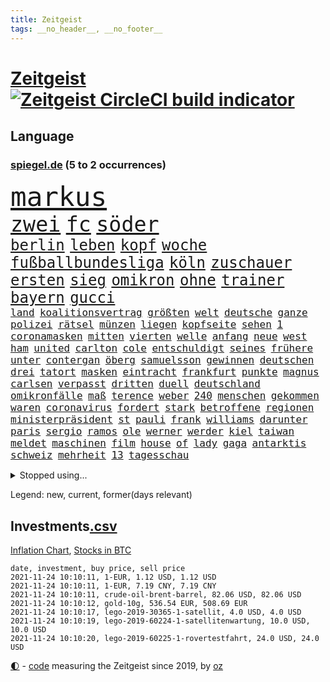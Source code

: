 ```yaml
---
title: Zeitgeist
tags: __no_header__, __no_footer__
---
```


# [Zeitgeist](https://oliz.io/zeitgeist/) [![Zeitgeist CircleCI build indicator](https://circleci.com/gh/ooz/zeitgeist.svg?style=shield)](https://circleci.com/gh/ooz/zeitgeist)

## Language

<h3><a href="https://www.spiegel.de" target="_blank">spiegel.de</a> (5 to 2 occurrences)</h3>
<p style="font-family:monospace">
<span style="font-size:32pt"><a href="news_links.html#markus" class="current">markus</a></span>
<br>
<span style="font-size:25pt"><a href="news_links.html#zwei" class="current">zwei</a></span>
<span style="font-size:25pt"><a href="news_links.html#fc" class="current">fc</a></span>
<span style="font-size:25pt"><a href="news_links.html#söder" class="current">söder</a></span>
<br>
<span style="font-size:18pt"><a href="news_links.html#berlin" class="current">berlin</a></span>
<span style="font-size:18pt"><a href="news_links.html#leben" class="current">leben</a></span>
<span style="font-size:18pt"><a href="news_links.html#kopf" class="current">kopf</a></span>
<span style="font-size:18pt"><a href="news_links.html#woche" class="current">woche</a></span>
<span style="font-size:18pt"><a href="news_links.html#fußballbundesliga" class="current">fußballbundesliga</a></span>
<span style="font-size:18pt"><a href="news_links.html#köln" class="current">köln</a></span>
<span style="font-size:18pt"><a href="news_links.html#zuschauer" class="current">zuschauer</a></span>
<span style="font-size:18pt"><a href="news_links.html#ersten" class="current">ersten</a></span>
<span style="font-size:18pt"><a href="news_links.html#sieg" class="current">sieg</a></span>
<span style="font-size:18pt"><a href="news_links.html#omikron" class="new">omikron</a></span>
<span style="font-size:18pt"><a href="news_links.html#ohne" class="current">ohne</a></span>
<span style="font-size:18pt"><a href="news_links.html#trainer" class="current">trainer</a></span>
<span style="font-size:18pt"><a href="news_links.html#bayern" class="current">bayern</a></span>
<span style="font-size:18pt"><a href="news_links.html#gucci" class="current">gucci</a></span>
<br>
<span style="font-size:12pt"><a href="news_links.html#land" class="current">land</a></span>
<span style="font-size:12pt"><a href="news_links.html#koalitionsvertrag" class="current">koalitionsvertrag</a></span>
<span style="font-size:12pt"><a href="news_links.html#größten" class="current">größten</a></span>
<span style="font-size:12pt"><a href="news_links.html#welt" class="current">welt</a></span>
<span style="font-size:12pt"><a href="news_links.html#deutsche" class="current">deutsche</a></span>
<span style="font-size:12pt"><a href="news_links.html#ganze" class="current">ganze</a></span>
<span style="font-size:12pt"><a href="news_links.html#polizei" class="current">polizei</a></span>
<span style="font-size:12pt"><a href="news_links.html#rätsel" class="current">rätsel</a></span>
<span style="font-size:12pt"><a href="news_links.html#münzen" class="current">münzen</a></span>
<span style="font-size:12pt"><a href="news_links.html#liegen" class="current">liegen</a></span>
<span style="font-size:12pt"><a href="news_links.html#kopfseite" class="new">kopfseite</a></span>
<span style="font-size:12pt"><a href="news_links.html#sehen" class="current">sehen</a></span>
<span style="font-size:12pt"><a href="news_links.html#1" class="current">1</a></span>
<span style="font-size:12pt"><a href="news_links.html#coronamasken" class="new">coronamasken</a></span>
<span style="font-size:12pt"><a href="news_links.html#mitten" class="current">mitten</a></span>
<span style="font-size:12pt"><a href="news_links.html#vierten" class="current">vierten</a></span>
<span style="font-size:12pt"><a href="news_links.html#welle" class="current">welle</a></span>
<span style="font-size:12pt"><a href="news_links.html#anfang" class="current">anfang</a></span>
<span style="font-size:12pt"><a href="news_links.html#neue" class="current">neue</a></span>
<span style="font-size:12pt"><a href="news_links.html#west" class="current">west</a></span>
<span style="font-size:12pt"><a href="news_links.html#ham" class="current">ham</a></span>
<span style="font-size:12pt"><a href="news_links.html#united" class="current">united</a></span>
<span style="font-size:12pt"><a href="news_links.html#carlton" class="new">carlton</a></span>
<span style="font-size:12pt"><a href="news_links.html#cole" class="new">cole</a></span>
<span style="font-size:12pt"><a href="news_links.html#entschuldigt" class="current">entschuldigt</a></span>
<span style="font-size:12pt"><a href="news_links.html#seines" class="current">seines</a></span>
<span style="font-size:12pt"><a href="news_links.html#frühere" class="current">frühere</a></span>
<span style="font-size:12pt"><a href="news_links.html#unter" class="current">unter</a></span>
<span style="font-size:12pt"><a href="news_links.html#contergan" class="new">contergan</a></span>
<span style="font-size:12pt"><a href="news_links.html#öberg" class="new">öberg</a></span>
<span style="font-size:12pt"><a href="news_links.html#samuelsson" class="new">samuelsson</a></span>
<span style="font-size:12pt"><a href="news_links.html#gewinnen" class="current">gewinnen</a></span>
<span style="font-size:12pt"><a href="news_links.html#deutschen" class="current">deutschen</a></span>
<span style="font-size:12pt"><a href="news_links.html#drei" class="current">drei</a></span>
<span style="font-size:12pt"><a href="news_links.html#tatort" class="current">tatort</a></span>
<span style="font-size:12pt"><a href="news_links.html#masken" class="current">masken</a></span>
<span style="font-size:12pt"><a href="news_links.html#eintracht" class="current">eintracht</a></span>
<span style="font-size:12pt"><a href="news_links.html#frankfurt" class="current">frankfurt</a></span>
<span style="font-size:12pt"><a href="news_links.html#punkte" class="current">punkte</a></span>
<span style="font-size:12pt"><a href="news_links.html#magnus" class="new">magnus</a></span>
<span style="font-size:12pt"><a href="news_links.html#carlsen" class="new">carlsen</a></span>
<span style="font-size:12pt"><a href="news_links.html#verpasst" class="current">verpasst</a></span>
<span style="font-size:12pt"><a href="news_links.html#dritten" class="current">dritten</a></span>
<span style="font-size:12pt"><a href="news_links.html#duell" class="current">duell</a></span>
<span style="font-size:12pt"><a href="news_links.html#deutschland" class="current">deutschland</a></span>
<span style="font-size:12pt"><a href="news_links.html#omikronfälle" class="new">omikronfälle</a></span>
<span style="font-size:12pt"><a href="news_links.html#maß" class="current">maß</a></span>
<span style="font-size:12pt"><a href="news_links.html#terence" class="current">terence</a></span>
<span style="font-size:12pt"><a href="news_links.html#weber" class="current">weber</a></span>
<span style="font-size:12pt"><a href="news_links.html#240" class="current">240</a></span>
<span style="font-size:12pt"><a href="news_links.html#menschen" class="current">menschen</a></span>
<span style="font-size:12pt"><a href="news_links.html#gekommen" class="current">gekommen</a></span>
<span style="font-size:12pt"><a href="news_links.html#waren" class="current">waren</a></span>
<span style="font-size:12pt"><a href="news_links.html#coronavirus" class="current">coronavirus</a></span>
<span style="font-size:12pt"><a href="news_links.html#fordert" class="current">fordert</a></span>
<span style="font-size:12pt"><a href="news_links.html#stark" class="current">stark</a></span>
<span style="font-size:12pt"><a href="news_links.html#betroffene" class="current">betroffene</a></span>
<span style="font-size:12pt"><a href="news_links.html#regionen" class="current">regionen</a></span>
<span style="font-size:12pt"><a href="news_links.html#ministerpräsident" class="current">ministerpräsident</a></span>
<span style="font-size:12pt"><a href="news_links.html#st" class="current">st</a></span>
<span style="font-size:12pt"><a href="news_links.html#pauli" class="current">pauli</a></span>
<span style="font-size:12pt"><a href="news_links.html#frank" class="current">frank</a></span>
<span style="font-size:12pt"><a href="news_links.html#williams" class="current">williams</a></span>
<span style="font-size:12pt"><a href="news_links.html#darunter" class="current">darunter</a></span>
<span style="font-size:12pt"><a href="news_links.html#paris" class="current">paris</a></span>
<span style="font-size:12pt"><a href="news_links.html#sergio" class="current">sergio</a></span>
<span style="font-size:12pt"><a href="news_links.html#ramos" class="current">ramos</a></span>
<span style="font-size:12pt"><a href="news_links.html#ole" class="current">ole</a></span>
<span style="font-size:12pt"><a href="news_links.html#werner" class="current">werner</a></span>
<span style="font-size:12pt"><a href="news_links.html#werder" class="current">werder</a></span>
<span style="font-size:12pt"><a href="news_links.html#kiel" class="current">kiel</a></span>
<span style="font-size:12pt"><a href="news_links.html#taiwan" class="current">taiwan</a></span>
<span style="font-size:12pt"><a href="news_links.html#meldet" class="current">meldet</a></span>
<span style="font-size:12pt"><a href="news_links.html#maschinen" class="current">maschinen</a></span>
<span style="font-size:12pt"><a href="news_links.html#film" class="current">film</a></span>
<span style="font-size:12pt"><a href="news_links.html#house" class="current">house</a></span>
<span style="font-size:12pt"><a href="news_links.html#of" class="current">of</a></span>
<span style="font-size:12pt"><a href="news_links.html#lady" class="current">lady</a></span>
<span style="font-size:12pt"><a href="news_links.html#gaga" class="current">gaga</a></span>
<span style="font-size:12pt"><a href="news_links.html#antarktis" class="current">antarktis</a></span>
<span style="font-size:12pt"><a href="news_links.html#schweiz" class="current">schweiz</a></span>
<span style="font-size:12pt"><a href="news_links.html#mehrheit" class="current">mehrheit</a></span>
<span style="font-size:12pt"><a href="news_links.html#13" class="current">13</a></span>
<span style="font-size:12pt"><a href="news_links.html#tagesschau" class="new">tagesschau</a></span>
</p>
<details>
<summary>Stopped using...</summary>
<p class="former" style="font-size:12pt">
anwohner(403) cristiano(403) kämpfte(403) ronaldo(403) atmosphäre(402) co₂(402) vergewaltigung(402) geboten(401) senat(401) stattdessen(401) entfernt(400) internationaler(400) prüfen(400) unmöglich(400) versprach(400) abgeordnete(399) appelliert(399) bundestags(399) eher(399) gott(399) humanitäre(399) annegret(398) anzeige(398) ausgebrochen(398) eindrücke(398) entlassung(398) gefallen(398) infolge(398) john(398) krampkarrenbauer(398) strategie(398) street(398) vergangene(398) verteidigungsministerin(398) warnung(398) 6(397) befinden(397) charlie(397) coronahilfen(397) dietmar(397) halt(397) himmel(397) homosexualität(397) israelische(397) kanzlerkandidat(397) konfrontiert(397) löst(397) pakistan(397) preisen(397) ronald(397) vorher(397) ausstieg(396) autofahrerin(396) bull(396) coronainfizierte(396) geglückt(396) geschichten(396) her(396) klimaschützer(396) verärgert(396) wechseln(396) überlebte(396) aktuell(395) beschäftigt(395) botschaften(395) büros(395) ertragen(395) isolation(395) kauft(395) kontrollieren(395) summe(395) talent(395) besonderen(394) bestes(394) bruder(394) einsatzkräfte(394) großaufgebot(394) historischen(394) rechtsextremen(394) spott(394) terror(394) unabhängigkeit(394) vorliegt(394) weltwirtschaft(394) zwingt(394) abgang(393) begeistern(393) brauchte(393) coronatest(393) ddr(393) fraktionschef(393) gedenken(393) gerhard(393) gezeigt(393) hinweisen(393) ordnet(393) passieren(393) pocht(393) pole(393) rettungsschiff(393) umstrittenes(393) gebraucht(392) gewässern(392) juni(392) nahmen(392) verbindung(392) amnesty(391) brexit(391) favoriten(391) flüchten(391) kandidat(391) problemen(391) zählen(391) anschuldigungen(390) anthony(390) arbeitslosigkeit(390) fahrzeuge(390) künstler(390) leid(390) mancherorts(390) meinem(390) persönlich(390) r(390) senkt(390) big(389) erbe(389) finanzieren(389) gebaut(389) kräftig(389) metropolen(389) rechts(389) siegte(389) volksrepublik(389) 94(388) bad(388) bestehen(388) potsdam(388) übernahme(388) abwehr(387) auftrag(387) dubai(387) hunderten(387) lehnen(387) mauer(387) stuft(387) trafen(387) unwetter(387) veröffentlichte(387) erkrankung(386) fortgesetzt(386) image(386) lieferten(386) schwester(386) stärksten(386) wende(386) üben(386) extremen(385) gestritten(385) heißen(385) herzen(385) rekordhoch(385) schwerem(385) schwieg(385) vorsprung(385) wurzeln(385) zinsen(385) 34(384) 4(384) 55(384) attacken(384) auskunft(384) kommentare(384) langen(384) schöne(384) verwandelt(384) wochenlang(384) zivilen(384) überlassen(384) bewertung(383) erkenntnisse(383) format(383) gelöst(383) jennifer(383) kanzlerschaft(383) andrej(382) deutschem(382) erschüttert(382) schäuble(382) anzeichen(381) dominanz(381) düstere(381) freie(381) katholische(381) leichtathletik(381) moskaus(381) stärke(381) zustände(381) echten(380) schönsten(380) tür(380) vorn(380) dich(379) filmen(379) reichsten(379) todesopfer(379) 40000(378) holocaust(378) verfehlt(378) arabische(377) dfbpokal(377) herr(377) loswerden(377) ostsee(377) abkehr(376) erinnerung(376) sitzung(376) spotify(376) frisch(375) general(375) bangkok(374) politikerin(374) begeistert(373) herz(373) hunger(373) real(373) startups(373) empfehlung(372) erdbeben(372) fehlten(372) sizilien(372) vieles(372) moschee(371) museum(371) premierministers(371) rose(371) golden(370) architekt(369) bartsch(369) retter(369) vorgegangen(369) zugenommen(368) antrag(367) bruce(367) engpässe(367) erstattet(367) km/h(367) rahmen(367) schneider(367) 19jähriger(366) football(365) sicherheitsgesetz(365) boomen(364) bürgerinnen(364) erfährt(363) fußballweltmeister(363) erforscht(362) hinterlässt(362) wirbel(362) enthüllungen(361) vergangen(361) angewiesen(360) bundeswehrsoldaten(360) flagge(360) staus(360) haustür(359) kapitel(359) festhalten(358) flächen(358) söhne(358) herausforderung(357) katharina(357) klees(357) patzt(357) präsidentschaft(356) dortmunder(355) chemikalien(354) geblieben(354) schätzen(354) gegenmaßnahmen(352) prägte(352) tuchel(352) überfordert(352) entbrannt(350) unterbrochen(350) vorsichtig(350) coronaimpfstoffs(349) sicherheitsvorkehrungen(348) zentimeter(348) plattform(347) spionage(347) aktive(346) impfdosen(345) spacex(345) beherrschen(344) missbrauchskomplex(344) rakete(344) staatsoberhaupt(344) inhaftierten(343) tschechische(343) ausgetragen(342) service(341) farbe(340) olympiasiegerin(340) palästinenser(340) vakzinen(339) vergeltung(339) durchsuchen(338) vorlegen(338) häuslicher(337) entführt(336) flog(336) gesichter(336) coronalockerungen(335) höchstens(335) möglichkeit(335) indiana(333) größe(332) cdu/csu(330) trugen(329) prozessbeginn(328) formen(326) rechter(326) unfällen(324) 13jährige(321) saale(319) 58(318) schärfer(316) dankt(313) würzburg(313) wetterdienst(306) außergewöhnlich(303) befanden(300) unterschrift(297) urlaubsinsel(296) knappen(295) gewinne(293) eingehen(292) zusätzlichen(289) andy(286) anna(286) autobauer(279) gewisse(279) karriereende(279) verschickt(273) vulkan(273) iii(270) abreise(269) silber(265) 230(264) containerschiff(261) spdkanzlerkandidat(261) 53jähriger(260) luxus(259) kaffee(256) bahnverkehr(255) relevant(255) fluggesellschaft(252) verstörend(247) abbruch(246) steuerhinterziehung(244) holten(243) grundrechte(240) beschreiben(239) strebt(238) freizugeben(237) premierministerin(237) abheben(236) drohschreiben(236) elfjährigen(236) vonovia(236) ärmsten(236) konservative(235) schwerin(234) übersehen(233) einsätzen(232) szenarien(231) mitgliedern(230) durchschnitt(229) pressefreiheit(227) boxen(223) gebeten(218) beleidigte(217) rekordtief(214) proben(213) tierpark(213) lieder(212) gewalttat(210) erdoğans(208) verlag(204) idol(203) fasst(202) gauland(199) heldin(198) aufhören(197) marc(195) institute(194) regierungstruppen(191) poleposition(190) verzweifelte(186) achtung(185) simone(183) dynamo(182) grünes(182) crystal(180) potsdamer(180) krieges(179) trier(179) 2013(178) übergriff(178) ausgelassen(177) begraben(177) partygäste(176) 25jährige(175) folgten(175) kiffen(175) 800(172) birgt(172) busfahrer(172) 21jährige(171) vertrieben(170) serienmörder(169) agnes(168) bond(168) heizöl(168) maier(168) bremste(167) jonathan(167) tendenzen(167) festnehmen(166) vorurteilen(166) pipelines(165) forscherin(164) hardliner(164) kurzstreckenflüge(164) stärkere(164) auszusetzen(163) erwarte(163) kohlekraftwerke(163) notenbank(163) palästinensische(163) peinlich(163) baum(162) bereichern(162) plakat(162) riesiger(161) thriller(161) autofahrern(159) verwandeln(159) gegend(158) gesprungen(158) wall(158) verspätungen(157) wirkten(157) flohen(156) nrwcdu(156) serbien(156) jamie(155) vorsicht(155) 1998(154) schwieriges(153) auftaktspiel(152) bürgern(150) tribüne(149) parkplatz(148) zusammenarbeiten(148) psychologen(147) unwettern(147) pandemien(145) spaziergänger(145) welterfolg(145) erlebnisse(144) fotografen(144) lee(143) treibstoff(142) homophober(141) pendler(141) staatspräsidenten(141) lloyd(140) cumexskandal(139) end(139) kündigten(139) truppe(139) netzwerks(138) scheiterten(138) finder(137) verarbeiten(137) bestseller(136) forscherteam(136) machtwechsel(136) getrieben(135) kannibale(135) profil(135) aktueller(134) großstädter(134) sergej(134) ardern(133) jacinda(133) lkwunfall(133) neuseelands(133) auswärtige(132) entstehung(132) inflationsrate(132) journal(132) denis(131) erwähnt(131) lebensmitteln(131) rechtsstaatlichkeit(131) ausrücken(130) schwulen(129) tankstelle(129) vereinbarte(129) eisberge(128) jeweiligen(128) 60000(127) kontinuierlich(127) millionenentschädigung(127) sogleich(127) giftigen(126) aufregendsten(125) aufsichtsratschef(125) bemängelt(125) verbesserungen(124) bekennt(122) furcht(122) 108(121) frühestens(121) küssen(121) 9(120) rückstau(120) warte(120) süßes(119) verrückt(119) visa(119) wandte(119) anwesen(118) senatoren(118) unterrichten(118) süddeutschland(117) vorfreude(117) funk(116) tibet(116) verbunden(116) justizstreit(115) psychiatrie(115) operiert(114) catania(113) lukaku(113) piraten(113) romelu(113) städter(113) usmilitär(113) hamburgs(111) missbrauchte(111) vergewaltigungen(111) alqaida(110) grenzkontrollen(110) bdi(109) lesung(109) werkstatt(109) appellieren(108) belastend(108) blind(108) colorado(108) sang(108) ätna(108) 1994(107) nationalparks(107) nähert(107) übte(107) drohten(106) holocaustüberlebende(106) verstorben(106) planet(105) stadions(105) versorgungsengpässe(105) gremium(104) wiegt(104) zauber(104) kosovo(103) disney(102) nrwministerpräsident(102) statements(102) abschiebungen(101) ermordung(101) fällig(101) laxe(101) löbel(101) nikolas(101) 31jährige(100) glänzt(100) thiel(100) whistleblower(99) brodelt(98) fossilen(98) justizreform(98) messerstecher(98) traten(98) weibliche(98) basketballer(97) verhaftungen(97) allgemeinwissen(96) ernannt(96) klug(96) medaillen(96) wissenstest(96) konzerns(95) websites(95) mitgerissen(94) handgreiflich(93) liebeserklärung(93) siebzigerjahren(93) streitthemen(93) visionen(93) amoklauf(92) beliebte(92) bestzeit(92) abbauen(91) barley(91) katarina(91) militärführung(91) verlorenen(91) überarbeitet(91) 0(90) dürren(90) entzieht(90) nachhaltiger(90) verbannt(90) angegangen(89) bundesbankchef(89) herd(89) moral(89) weidmann(89) angetreten(88) atomwaffen(88) aufnimmt(88) erbitterten(88) gestern(88) kajak(88) parlaments(88) romy(88) schwul(88) stromschlag(88) syrische(88) tieres(88) zaza(88) 360(87) berühmteste(87) group(87) lasso(87) splitterpartei(87) anschließenden(86) cumexurteil(86) electric(86) erwischte(86) netzwerke(86) schmilzt(86) westküste(86) abzuwälzen(85) ali(85) ereignete(85) krause(85) produktionen(85) sechste(85) +(84) 1999(84) beschimpfungen(84) einheimischen(84) flutkatastrophen(84) herkunftsland(84) ibiza(84) nachspielzeit(84) wmgold(84) carli(83) schwebebalken(83) sektor(83) uniform(83) verbinden(83) heike(82) hm(82) nbaprofi(82) stonehenge(82) verkehrt(82) zurückgeben(82) zäh(82) angemeldet(81) eswatini(81) gewählte(81) mswati(81) pfefferspray(81) swasiland(81) unterdurchschnittlich(81) verstoßes(81) brillieren(80) böen(80) selbstbewusst(80) usermittler(80) ächzt(80) abzuschaffen(79) angepackt(79) anhängern(79) befürchtete(79) fahrerinnen(79) hochrangiges(79) multipler(79) sklerose(79) umweltfreundlicher(79) verhängten(79) bananen(78) bewohnte(78) kräftiger(78) rückgabe(78) samsungerbe(78) schönheitsidealen(78) sowjetrepublik(78) ungefragt(78) yong(78) guinea(77) gültig(77) immobilienkonzerns(77) inn(77) langweilig(77) tarifvertrag(77) 'ndrangheta(76) neugeborenen(76) schleudern(76) tester(76) bundestagspräsidium(75) senator(75) weltklimarats(75) erschien(74) gunst(74) häfen(74) nachbarstaaten(74) wirtschaftskrise(74) wohneinheiten(74) inneren(73) kohls(73) krankenwagen(73) raucher(73) regisseurs(73) human(72) rights(72) siegfried(72) unbequeme(72) watch(72) betreffen(71) einbringen(71) losgegangen(71) passagierzahlen(71) saisonspiel(71) zurückgegeben(71) beschleunigung(70) exmann(70) hingewiesen(70) thrillern(70) werken(70) z(70) fiat(69) regierte(69) sitzordnung(69) verspürt(69) eugeldern(68) kohleverstromung(68) kusama(68) ratsam(68) spielmacher(68) uneinig(68) veruntreut(68) yayoi(68) 650000(67) amokfahrt(67) nachlass(67) neuesten(67) traut(67) desolaten(66) hindern(66) nicholas(66) samsungs(66) terrorverdacht(66) verwechselt(66) erklärten(65) hilferufe(65) industrienationen(65) relativ(65) spaziergang(65) umgekippt(65) wahlrecht(65) makler(64) revolutionierte(64) streitkräften(64) wahlkampfauftakt(64) niedergeschlagen(63) pflanze(63) söhnen(63) versuchter(63) geschwindigkeiten(62) poltert(62) faktoren(61) körpergröße(61) springer(61) verzeichnen(61) zelten(61) dgb(60) erleichterung(60) fühlten(60) kooperieren(60) kreta(60) irritiert(59) manfred(59) starstürmer(59) teilzunehmen(59) wiedergeburt(59) bebte(58) einkommensteuer(58) einwanderungspolitik(58) klimawende(58) teamkollege(58) wachsende(58) bands(57) blaulicht(57) gelte(57) hexe(57) mastercard(57) böse(56) privathaushalte(56) symbiose(56) 36jähriger(55) geordnete(55) geschützten(55) hamid(55) staatsbürgerin(55) staatspräsident(55) delivery(54) forever(54) gerichtsurteil(54) hero(54) pantherfortsetzung(54) staatsanwältin(54) villeneuve(54) vorüber(54) wakanda(54) wirbelsturm(54) anhörung(53) gescheiterte(53) krieger(53) laufzeit(53) oper(53) weitergereicht(53) exakt(52) gehirn(52) grenzbeamte(52) kommissarin(52) potenziellen(52) ägäis(52) bisweilen(51) blättern(51) weiblicher(51) 316(50) cringe(50) defekten(50) erpressung(50) medienhäuser(50) telefonnummer(50) balloon(49) gewerkschaftsbundes(49) gleichen(49) militärgeheimdienst(49) pflegekraft(49) versammlung(49) durchbrechen(48) erfreut(48) grote(48) innensenator(48) jasmina(48) kampfabstimmung(48) kuhnke(48) millionenbußgeld(48) pimmel(48) tuchfühlung(48) arktis(47) gravierende(47) rücktrittsforderungen(47) zwangsgeld(47) überreicht(47) 876(46) ausgetauscht(46) spiegelinterview(46) stach(46) state(46) brady(45) briefen(45) neunzigerjahre(45) saudischen(45) adeyemi(44) eindringlich(44) radikalen(44) vergessenheit(44) verhütungsmittel(44) überschaubare(44) archiv(43) genfer(43) kommissionschefin(43) newcastle(43) topökonom(43) kinderinterview(42) tabelle(42) verlorene(42) vulkanausbrüche(42) vulkane(42) w(42) zugesehen(42) bahnradsport(41) bundestagswahlen(41) fußballers(41) handlungsdruck(41) haqqani(41) intellektuellen(41) machete(41) orientierung(41) rauchen(41) sirajuddin(41) vormonat(41) wmkonkurrenten(41) feindbild(40) thematisieren(40) worum(40) beschwor(39) brooklyn(39) championsleaguespiel(39) exklusiven(39) gegensätze(39) geheim(39) gründers(39) limburg(39) verlagen(39) atomuboote(38) auszugehen(38) räumung(38) urenkel(38) wayne(38) 19jährigen(37) entführte(37) indopazifik(37) straftaten(37) bergbau(36) papiermangel(36) siedlung(36) agenda(35) bombenanschlag(35) leslie(35) modeste(35) riskieren(35) wettrüsten(35) zuflucht(35) durchschnittlich(34) einsparen(34) hausdurchsuchung(34) kohlestrom(34) mad(34) maike(34) menschlichen(34) söldnertruppe(34) 53jährigen(33) beben(33) dreier(33) furchner(33) gange(33) irmgard(33) koeman(33) kzsekretärin(33) liest(33) mehrfamilienhaus(32) straftäter(32) gaskonzern(31) gefälschtem(31) mitmischen(31) solidarisch(31) fortschrittlich(30) inhalt(30) lächerlich(30) mittelfinger(30) vermitteln(30) vermögensteuer(30) überragender(30) abstinent(29) babiš(29) coronaeinbruch(29) freihandelsabkommen(29) gazpromkonzern(29) jährlich(29) kriegsschiff(29) rauswurf(29) straßenbau(29) cumexgeschäften(28) fraktionsstärke(28) iranisches(28) sexleben(28) wehrlos(28) bestehenden(27) bundestagsfraktion(27) dave(27) göteborg(27) suizid(27) wenigstens(27) 96jährige(26) deutschlandweit(26) europacup(26) gerald(26) itzehoe(26) mützenich(26) nachfolgern(26) unterstützten(26) zugausfällen(26) comingout(25) sozialdemokrat(25) zurückgezogen(25) erstellen(24) falschinformationen(24) leder(24) nicolas(24) zentralen(24) abgelegensten(23) absorbieren(23) abstriche(23) brexitkrise(23) cancel(23) culture(23) einzigen(23) faszinierend(23) mächtig(23) turnen(23) unangenehmen(23) zusätzlicher(23) banner(22) ema(22) volksverhetzung(22) gaslieferungen(21) hochland(21) politisches(21) wmrhythmus(21) altstadt(20) fernverkehr(20) grundversorgung(20) irving(20) kyrie(20) losgehen(20) rechnungsprüfer(20) spielerinnen(20) staatskosten(20) tabak(20) unterkunft(20) 15gradziel(19) 78(19) blackout(19) foltervideos(19) steckten(19) datenleck(18) ingwen(18) peinliches(18) rückfällig(18) schiene(18) tsai(18) vergibt(18) wahldebakel(18) bedrängt(17) hinterbliebenen(17) raketenabwehr(17) reizgas(17) ruhig(17) streich(17) ureinwohner(17) warburg(17) zeitgeist(17) köpi(16) massenschlägerei(16) steuerdeals(16) verprügelt(16) borchardt(15) erzeugt(15) hündin(15) leinwand(15) schlachter(15) sssiggi(15) wohnheim(15) 151(14) blutproben(14) diwstudie(14) dnaanalyse(14) hernández(14) reanimieren(14) santa(14) streamer(14) 1974(13) abtreibungsverbot(13) amess(13) aufträgen(13) cdumachtkampf(13) einhalt(13) erna(13) express(13) gasversorgung(13) meeresspiegels(13) misshandeln(13) verbrenner(13) ausgewählte(12) best(12) gaspreisen(12) lieferte(12) netflixshow(12) 174(11) bidenregierung(11) gendern(11) grundstück(11) simuliert(11) staates(11)
</p>
</details>
<p>Legend: <span class="new">new</span>, <span class="current">current</span>, <span class="former">former(days relevant)</span></p>

## Investments[.csv](investments.csv)

[Inflation Chart](https://inflationchart.com),
[Stocks in BTC](https://stonksinbtc.xyz/)

```
date, investment, buy price, sell price
2021-11-24 10:10:11, 1-EUR, 1.12 USD, 1.12 USD
2021-11-24 10:10:11, 1-EUR, 7.19 CNY, 7.19 CNY
2021-11-24 10:10:11, crude-oil-brent-barrel, 82.06 USD, 82.06 USD
2021-11-24 10:10:12, gold-10g, 536.54 EUR, 508.69 EUR
2021-11-24 10:10:17, lego-2019-30365-1-satellit, 4.0 USD, 4.0 USD
2021-11-24 10:10:19, lego-2019-60224-1-satellitenwartung, 10.0 USD, 10.0 USD
2021-11-24 10:10:20, lego-2019-60225-1-rovertestfahrt, 24.0 USD, 24.0 USD
```

<footer>
<a href="javascript:toggleTheme()" class="nav">🌓</a>
- <a href="https://github.com/ooz/zeitgeist">code</a> measuring the Zeitgeist since 2019, by <a href="https://oliz.io">oz</a>
</footer>
